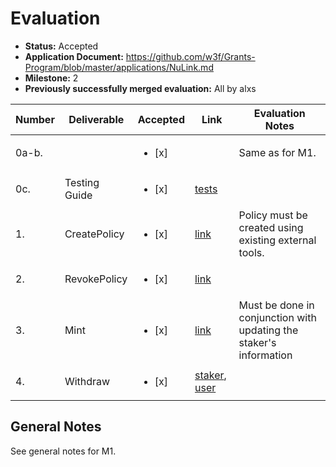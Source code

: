 # Evaluation

- **Status:** Accepted
- **Application Document:** https://github.com/w3f/Grants-Program/blob/master/applications/NuLink.md
- **Milestone:** 2
- **Previously successfully merged evaluation:** All by alxs

| Number | Deliverable | Accepted | Link | Evaluation Notes |
| ------ | ----------- | -------- | ---- |----------------- |
| 0a-b. | |<ul><li>[x] </li></ul>|| Same as for M1.
| 0c. | Testing Guide |<ul><li>[x] </li></ul> | [tests](https://github.com/NuLink-network/nulink-chain/blob/f33c097135acee6d702139e52d84c4a597246711/pallets/nuproxy/src/tests.rs) | 
| 1.     | CreatePolicy |<ul><li>[x] </li></ul> | [link](https://github.com/NuLink-network/nulink-chain/blob/b17378d70ab870094b0e7beb72cc46f8a54bc471/pallets/policy/src/lib.rs#L111) | Policy must be created using existing external tools.
| 2.     | RevokePolicy |<ul><li>[x] </li></ul> | [link](https://github.com/NuLink-network/nulink-chain/blob/b17378d70ab870094b0e7beb72cc46f8a54bc471/pallets/policy/src/lib.rs#L122) | 
| 3.     | Mint |<ul><li>[x] </li></ul> | [link](https://github.com/NuLink-network/nulink-chain/blob/b17378d70ab870094b0e7beb72cc46f8a54bc471/pallets/nuproxy/src/lib.rs#L179) | Must be done in conjunction with updating the staker's information
| 4.     | Withdraw |<ul><li>[x] </li></ul> | [staker](https://github.com/NuLink-network/nulink-chain/blob/b17378d70ab870094b0e7beb72cc46f8a54bc471/pallets/nuproxy/src/lib.rs#L205), [user](https://github.com/NuLink-network/nulink-chain/blob/b17378d70ab870094b0e7beb72cc46f8a54bc471/pallets/nuproxy/src/lib.rs#L215) |

## General Notes

See general notes for M1.
